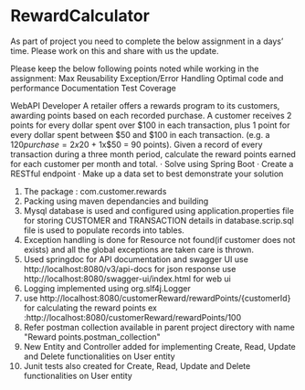 # RewardCalculator
As part of project you need to complete the below assignment in a days’ time. Please work on this and share with us the update.

Please keep the below following points noted while working in the assignment:
Max Reusability
Exception/Error Handling
Optimal code and performance
Documentation
Test Coverage
 
WebAPI Developer 
A retailer offers a rewards program to its customers, awarding points based on each recorded purchase.
A customer receives 2 points for every dollar spent over $100 in each transaction, plus 1 point for every dollar spent between $50 and $100 in each transaction.
(e.g. a $120 purchase = 2x$20 + 1x$50 = 90 points).
Given a record of every transaction during a three month period, calculate the reward points earned for each customer per month and total.
·       Solve using Spring Boot
·       Create a RESTful endpoint
·       Make up a data set to best demonstrate your solution

1. The package : com.customer.rewards
2. Packing using maven dependancies and building
3. Mysql database is used and configured using application.properties file for storing CUSTOMER and TRANSACTION details in database.scrip.sql file is used to populate records into tables.
4. Exception handling is done for Resource not found(if customer does not exists) and all the global exceptions are taken care is thrown.
5. Used springdoc for API documentation and swagger UI 
   use http://localhost:8080/v3/api-docs for json response
   use http://localhost:8080/swagger-ui/index.html for web ui
6. Logging implemented using org.slf4j.Logger
7. use http://localhost:8080/customerReward/rewardPoints/{customerId} for calculating the reward points 
   ex :http://localhost:8080/customerReward/rewardPoints/100 
8. Refer postman collection available in parent project directory with name "Reward points.postman_collection"
9. New Entity and Controller added for implementing Create, Read, Update and Delete functionalities on User entity
10. Junit tests also created for Create, Read, Update and Delete functionalities on User entity
    
